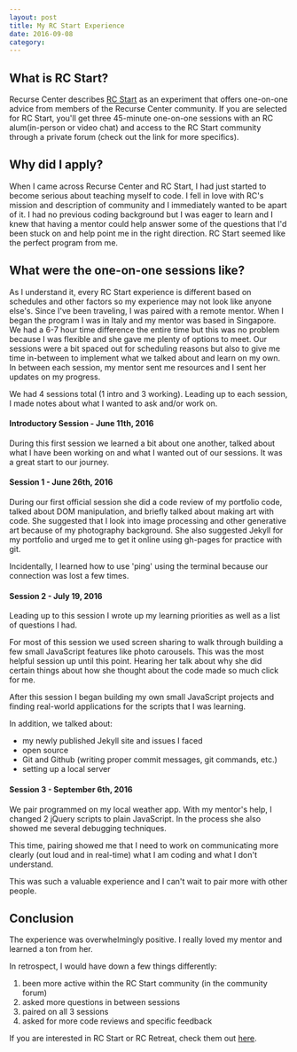 ```yaml
---
layout: post
title: My RC Start Experience 
date: 2016-09-08
category: 
---
```


## What is RC Start? 

Recurse Center describes [RC Start](https://www.recurse.com/blog/99-free-one-on-one-mentorship-for-new-programmers) as an experiment that offers one-on-one advice from members of the Recurse Center community. If you are selected for RC Start, you'll get three 45-minute one-on-one sessions with an RC alum(in-person or video chat) and access to the RC Start community through a private forum (check out the link for more specifics). 



## Why did I apply? 

When I came across Recurse Center and RC Start, I had just started to become serious about teaching myself to code. I fell in love with RC's mission and description of community and I immediately wanted to be apart of it. I had no previous coding background but I was eager to learn and I knew that having a mentor could help answer some of the questions that I'd been stuck on and help point me in the right direction. RC Start seemed like the perfect program from me. 


## What were the one-on-one sessions like? 


As I understand it, every RC Start experience is different based on schedules and other factors so my experience may not look like anyone else's. Since I've been traveling, I was paired with a remote mentor. When I began the program I was in Italy and my mentor was based in Singapore. We had a 6-7 hour time difference the entire time but this was no problem because I was flexible and she gave me plenty of options to meet. Our sessions were a bit spaced out for scheduling reasons but also to give me time in-between to implement what we talked about and learn on my own. In between each session, my mentor sent me resources and I sent her updates on my progress.  

We had 4 sessions total (1 intro and 3 working). Leading up to each session, I made notes about what I wanted to ask and/or work on.

#### Introductory Session - June 11th, 2016 

During this first session we learned a bit about one another, talked about what I have been working on and what I wanted out of our sessions. It was a great start to our journey. 


#### Session 1 - June 26th, 2016

During our first official session she did a code review of my portfolio code, talked about DOM manipulation, and briefly talked about making art with code. She suggested that I look into image processing and other generative art because of my photography background. She also suggested Jekyll for my portfolio and urged me to get it online using gh-pages for practice with git. 

Incidentally, I learned how to use 'ping' using the terminal because our connection was lost a few times.  


#### Session 2 - July 19, 2016 

Leading up to this session I wrote up my learning priorities as well as a list of questions I had. 

For most of this session we used screen sharing to walk through building a few small JavaScript features like photo carousels. This was the most helpful session up until this point. Hearing her talk about why she did certain things about how she thought about the code made so much click for me. 

After this session I began building my own small JavaScript projects and finding real-world applications for the scripts that I was learning.  

In addition, we talked about: 

* my newly published Jekyll site and issues I faced
* open source 
* Git and Github (writing proper commit messages, git commands, etc.)
* setting up a local server 


#### Session 3 - September 6th, 2016

We pair programmed on my local weather app. With my mentor's help, I changed 2 jQuery scripts to plain JavaScript. In the process she also showed me several debugging techniques.

This time, pairing showed me that I need to work on communicating more clearly (out loud and in real-time) what I am coding and what I don't understand. 

This was such a valuable experience and I can't wait to pair more with other people.   



## Conclusion

The experience was overwhelmingly positive. I really loved my mentor and learned a ton from her. 

In retrospect, I would have down a few things differently: 

1. been more active within the RC Start community (in the community forum)
2. asked more questions in between sessions 
3. paired on all 3 sessions 
4. asked for more code reviews and specific feedback 


If you are interested in RC Start or RC Retreat, check them out [here](https://www.recurse.com/).



